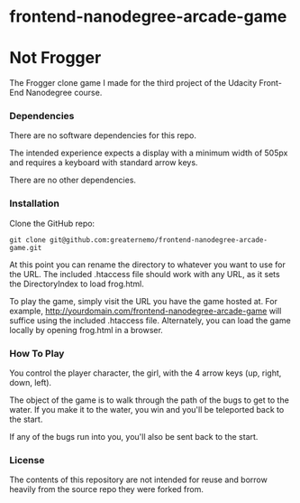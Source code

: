 frontend-nanodegree-arcade-game
===============================

# Not Frogger

The Frogger clone game I made for the third project of the Udacity Front-End Nanodegree course.

### Dependencies

There are no software dependencies for this repo.

The intended experience expects a display with a minimum width of 505px and requires a keyboard with standard arrow keys.

There are no other dependencies.

### Installation

Clone the GitHub repo:
```
git clone git@github.com:greaternemo/frontend-nanodegree-arcade-game.git
```
At this point you can rename the directory to whatever you want to use for the URL. The included .htaccess file should work with any URL, as it sets the DirectoryIndex to load frog.html.

To play the game, simply visit the URL you have the game hosted at. For example, http://yourdomain.com/frontend-nanodegree-arcade-game will suffice using the included .htaccess file. Alternately, you can load the game locally by opening frog.html in a browser.

### How To Play

You control the player character, the girl, with the 4 arrow keys (up, right, down, left).

The object of the game is to walk through the path of the bugs to get to the water. If you make it to the water, you win and you'll be teleported back to the start.

If any of the bugs run into you, you'll also be sent back to the start.

### License

The contents of this repository are not intended for reuse and borrow heavily from the source repo they were forked from.